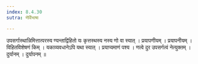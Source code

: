 ```yaml
---
index: 8.4.30
sutra: णेर्विभाषा

---
```

 उपसर्गास्थान्निमित्तात्परस्य ण्यन्ताद्विहितो यः कृत्तस्थस्य नस्य णो वा स्यात् । प्रयापणीयम् । प्रयापनीयम् । विहितविशेषणं किम् । यकाव्यवधानेऽपि यथा स्यात् । प्रयाप्यमाणं पश्य । णत्वे दुर उपसर्गत्वं नेत्युक्तम् । दुर्यानम् । दुर्यापनम् ॥